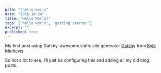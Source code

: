 ```yaml
---
path: "/hello-world"
date: "2016-10-24"
title: "Hello World!"
tags: ['hello world', 'getting started']
excerpt: ""
published: true
---
```


My first post using Gatsby, awesome static site generator
[Gatsby][gatsby] from [Kyle Mathews][kyle]

So not a lot to see, I'll just be configuring this and adding all my
old blog posts.

<!-- Links -->

[gatsby]: https://github.com/gatsbyjs/gatsby
[kyle]: https://github.com/KyleAMathews
